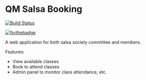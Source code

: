 # QM Salsa Booking
[![Build Status](https://travis-ci.org/samisnotinsane/qmsalsabooking.svg?branch=master)](https://travis-ci.org/samisnotinsane/qmsalsabooking)

[![forthebadge](https://forthebadge.com/images/badges/built-with-love.svg)](https://forthebadge.com)

A web application for both salsa society committee and members. 

Features:
 * View available classes
 * Book to attend classes
 * Admin panel to monitor class attendance, etc.
 
